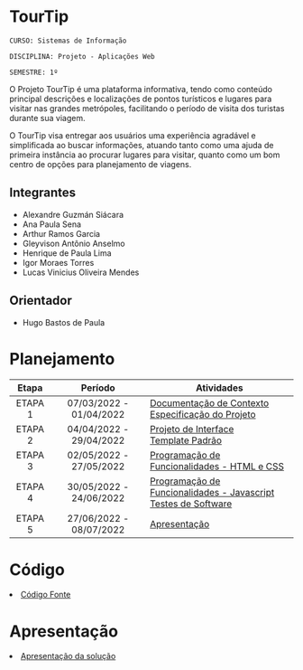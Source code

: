 # TourTip

`CURSO: Sistemas de Informação`

`DISCIPLINA: Projeto - Aplicações Web`

`SEMESTRE: 1º`

O Projeto TourTip é uma plataforma informativa, tendo como conteúdo principal descrições e localizações de pontos turísticos e lugares para visitar nas grandes metrópoles, facilitando o período de visita dos turistas durante sua viagem.

O TourTip visa entregar aos usuários uma experiência agradável e simplificada ao buscar informações, atuando tanto como uma ajuda de primeira instância ao procurar lugares para visitar, quanto como um bom centro de opções para planejamento de viagens.

## Integrantes

* Alexandre Guzmán Siácara
* Ana Paula Sena
* Arthur Ramos Garcia
* Gleyvison Antônio Anselmo
* Henrique de Paula Lima
* Igor Moraes Torres
* Lucas Vinicius Oliveira Mendes

## Orientador

* Hugo Bastos de Paula

# Planejamento

| Etapa         | Período                   | Atividades |
|  :----:   |  :----:               | ----------- |
| ETAPA 1       | 07/03/2022 - 01/04/2022   |[Documentação de Contexto](docs/context.md) <br> [Especificação do Projeto](docs/especification.md) |
| ETAPA 2       | 04/04/2022 - 29/04/2022   |[Projeto de Interface](docs/interface.md) <br> [Template Padrão](docs/template.md) |
| ETAPA 3       | 02/05/2022 - 27/05/2022   |[Programação de Funcionalidades - HTML e CSS](docs/development.md) |
| ETAPA 4       | 30/05/2022 - 24/06/2022   |[Programação de Funcionalidades - Javascript](docs/development.md) <br> [Testes de Software ](docs/tests.md) |
| ETAPA 5       | 27/06/2022 - 08/07/2022   | [Apresentação](presentation/README.md) |

# Código

<li><a href="src/README.md"> Código Fonte</a></li>

# Apresentação

<li><a href="presentation/README.md"> Apresentação da solução</a></li>
